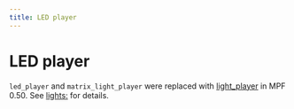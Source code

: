 ```yaml
---
title: LED player
---
```


# LED player


`led_player` and `matrix_light_player` were
replaced with
[light_player](light_player.md) in MPF 0.50. See [lights:](../config/lights.md) for details.
